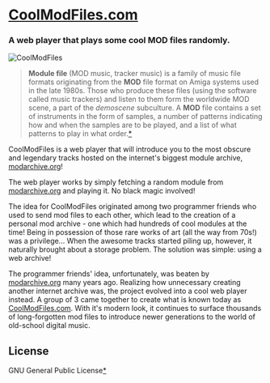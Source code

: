# [CoolModFiles.com](CoolModFiles.com)

### A web player that plays some cool MOD files randomly.
![CoolModFiles](https://user-images.githubusercontent.com/24392180/86676327-2962d800-c003-11ea-8e8f-6ebceebd78fb.png)

> **Module file** (MOD music, tracker music) is a family of music file formats originating from the **MOD** file format on Amiga systems used in the late 1980s. Those who produce these files (using the software called music trackers) and listen to them form the worldwide MOD scene, a part of the _demoscene_ subculture. 
A **MOD** file contains a set of instruments in the form of samples, a number of patterns indicating how and when the samples are to be played, and a list of what patterns to play in what order.[*](https://en.wikipedia.org/wiki/Module_file)

CoolModFiles is a web player that will introduce you to the most obscure and legendary tracks hosted on the internet's biggest module archive, [modarchive.org](modarchive.org)!

The web player works by simply fetching a random module from [modarchive.org](modarchive.org) and playing it. No black magic involved!

The idea for CoolModFiles originated among two programmer friends who used to send mod files to each other, which lead to the creation of a personal
mod archive - one which had hundreds of cool modules at the time! Being in possession of those rare works of art (all the way from 70s!) was a privilege...
When the awesome tracks started piling up, however, it naturally brought about a storage problem. The solution was simple: using a web archive!

The programmer friends' idea, unfortunately, was beaten by [modarchive.org](modarchive.org) many years ago. Realizing how unnecessary creating another internet archive was, the project evolved into a cool web player instead. A group of 3 came together to create what is known today as [CoolModFiles.com](CoolModFiles.com). With it's modern look, it continues to surface thousands of long-forgotten mod files to introduce newer generations to the world of old-school digital music.

## License

GNU General Public License[*](https://www.gnu.org/licenses/gpl.txt)